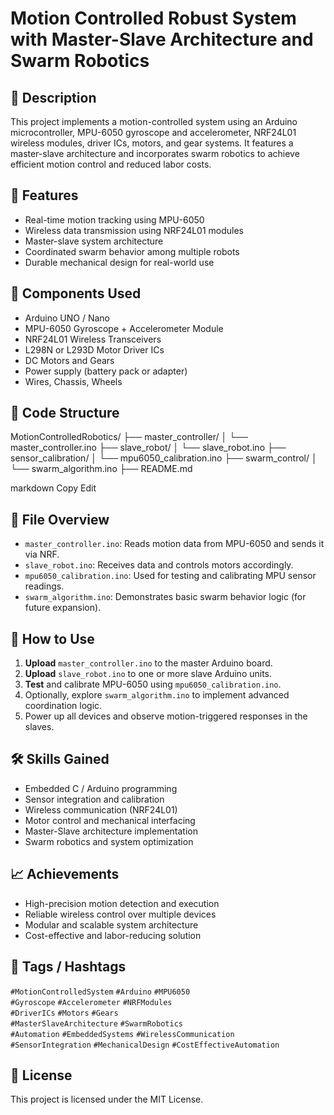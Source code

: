 # Motion Controlled Robust System with Master-Slave Architecture and Swarm Robotics

## 📌 Description
This project implements a motion-controlled system using an Arduino microcontroller, MPU-6050 gyroscope and accelerometer, NRF24L01 wireless modules, driver ICs, motors, and gear systems. It features a master-slave architecture and incorporates swarm robotics to achieve efficient motion control and reduced labor costs.

## 🚀 Features
- Real-time motion tracking using MPU-6050
- Wireless data transmission using NRF24L01 modules
- Master-slave system architecture
- Coordinated swarm behavior among multiple robots
- Durable mechanical design for real-world use

## 🔧 Components Used
- Arduino UNO / Nano
- MPU-6050 Gyroscope + Accelerometer Module
- NRF24L01 Wireless Transceivers
- L298N or L293D Motor Driver ICs
- DC Motors and Gears
- Power supply (battery pack or adapter)
- Wires, Chassis, Wheels

## 📂 Code Structure
MotionControlledRobotics/
├── master_controller/
│ └── master_controller.ino
├── slave_robot/
│ └── slave_robot.ino
├── sensor_calibration/
│ └── mpu6050_calibration.ino
├── swarm_control/
│ └── swarm_algorithm.ino
├── README.md

markdown
Copy
Edit

## 📜 File Overview
- `master_controller.ino`: Reads motion data from MPU-6050 and sends it via NRF.
- `slave_robot.ino`: Receives data and controls motors accordingly.
- `mpu6050_calibration.ino`: Used for testing and calibrating MPU sensor readings.
- `swarm_algorithm.ino`: Demonstrates basic swarm behavior logic (for future expansion).

## 🧪 How to Use
1. **Upload** `master_controller.ino` to the master Arduino board.
2. **Upload** `slave_robot.ino` to one or more slave Arduino units.
3. **Test** and calibrate MPU-6050 using `mpu6050_calibration.ino`.
4. Optionally, explore `swarm_algorithm.ino` to implement advanced coordination logic.
5. Power up all devices and observe motion-triggered responses in the slaves.

## 🛠 Skills Gained
- Embedded C / Arduino programming
- Sensor integration and calibration
- Wireless communication (NRF24L01)
- Motor control and mechanical interfacing
- Master-Slave architecture implementation
- Swarm robotics and system optimization

## 📈 Achievements
- High-precision motion detection and execution
- Reliable wireless control over multiple devices
- Modular and scalable system architecture
- Cost-effective and labor-reducing solution

## 🔗 Tags / Hashtags
`#MotionControlledSystem` `#Arduino` `#MPU6050`  
`#Gyroscope` `#Accelerometer` `#NRFModules`  
`#DriverICs` `#Motors` `#Gears`  
`#MasterSlaveArchitecture` `#SwarmRobotics`  
`#Automation` `#EmbeddedSystems` `#WirelessCommunication`  
`#SensorIntegration` `#MechanicalDesign` `#CostEffectiveAutomation`

## 📝 License
This project is licensed under the MIT License.
